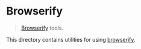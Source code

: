 # Browserify

> [Browserify][browserify] tools.

This directory contains utilities for using [browserify][browserify].


<section class="links">

[browserify]: https://github.com/substack/node-browserify

</section>

<!-- /.links -->
